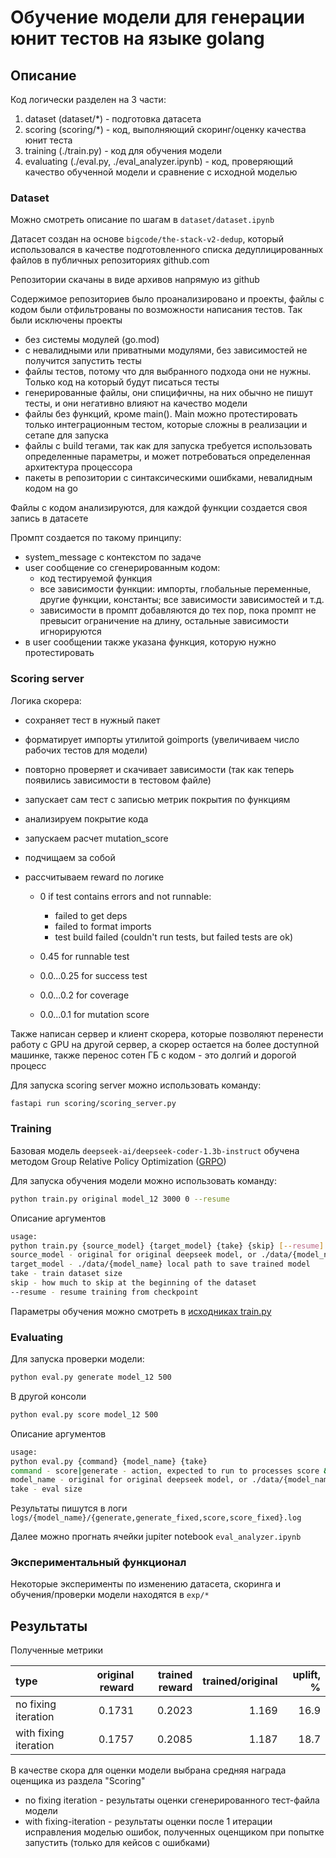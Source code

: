 # Обучение модели для генерации юнит тестов на языке golang

## Описание

Код логически разделен на 3 части:
1. dataset (dataset/*) - подготовка датасета
2. scoring (scoring/*) - код, выполняющий скоринг/оценку качества юнит теста
3. training (./train.py) - код для обучения модели
4. evaluating (./eval.py, ./eval_analyzer.ipynb) - код, проверяющий качество обученной модели и сравнение с исходной моделью

### Dataset

Можно смотреть описание по шагам в `dataset/dataset.ipynb`

Датасет создан на основе `bigcode/the-stack-v2-dedup`, который использовался в качестве подготовленного списка дедуплицированных файлов в публичных репозиториях github.com

Репозитории скачаны в виде архивов напрямую из github

Содержимое репозиториев было проанализировано и проекты, файлы с кодом были отфильтрованы по возможности написания тестов.
Так были исключены проекты
- без системы модулей (go.mod)
- с невалидными или приватными модулями, без зависимостей не получится запустить тесты
- файлы тестов, потому что для выбранного подхода они не нужны. Только код на который будут писаться тесты
- генерированные файлы, они спицифичны, на них обычно не пишут тесты, и они негативно влияют на качество модели
- файлы без функций, кроме main(). Main можно протестировать только интеграционным тестом, которые сложны в реализации и сетапе для запуска
- файлы с build тегами, так как для запуска требуется использовать определенные параметры, и может потребоваться определенная архитектура процессора
- пакеты в репозитории с синтаксическими ошибками, невалидным кодом на go

Файлы с кодом анализируются, для каждой функции создается своя запись в датасете

Промпт создается по такому принципу:
- system_message с контекстом по задаче
- user сообщение со сгенерированным кодом:
  - код тестируемой функция
  - все зависимости функции: импорты, глобальные переменные, другие функции, константы; все зависимости зависимостей и т.д.
  - зависимости в промпт добавляются до тех пор, пока промпт не превысит ограничение на длину, остальные зависимости игнорируются
- в user сообщении также указана функция, которую нужно протестировать

### Scoring server

Логика скорера:
- сохраняет тест в нужный пакет
- форматирует импорты утилитой goimports (увеличиваем число рабочих тестов для модели)
- повторно проверяет и скачивает зависимости (так как теперь появились зависимости в тестовом файле)
- запускает сам тест с записью метрик покрытия по функциям
- анализируем покрытие кода
- запускаем расчет mutation_score
- подчищаем за собой
- рассчитываем reward по логике

    - 0 if test contains errors and not runnable:
        - failed to get deps
        - failed to format imports
        - test build failed (couldn't run tests, but failed tests are ok)

    - 0.45 for runnable test
    - 0.0...0.25 for success test
    - 0.0...0.2 for coverage
    - 0.0...0.1 for mutation score

Также написан сервер и клиент скорера, которые позволяют перенести работу с GPU на другой сервер, а скорер остается на более доступной машинке, также перенос сотен ГБ с кодом - это долгий и дорогой процесс

Для запуска scoring server можно использовать команду:
```bash
fastapi run scoring/scoring_server.py
```

### Training

Базовая модель `deepseek-ai/deepseek-coder-1.3b-instruct` обучена методом Group Relative Policy Optimization ([GRPO](https://huggingface.co/docs/trl/main/grpo_trainer))

Для запуска обучения модели можно использовать команду:
```bash
python train.py original model_12 3000 0 --resume
```

Описание аргументов
```bash
usage:
python train.py {source_model} {target_model} {take} {skip} [--resume]
source_model - original for original deepseek model, or ./data/{model_name} local model path
target_model - ./data/{model_name} local path to save trained model
take - train dataset size
skip - how much to skip at the beginning of the dataset
--resume - resume training from checkpoint
```

Параметры обучения можно смотреть в [исходниках train.py](./train.py)

### Evaluating

Для запуска проверки модели:
```bash
python eval.py generate model_12 500
```
В другой консоли
```bash
python eval.py score model_12 500
```

Описание аргументов
```bash
usage:
python eval.py {command} {model_name} {take}
command - score|generate - action, expected to run to processes score & generate in parallel
model_name - original for original deepseek model, or ./data/{model_name} local model path
take - eval size
```

Результаты пишутся в логи `logs/{model_name}/{generate,generate_fixed,score,score_fixed}.log`

Далее можно прогнать ячейки jupiter notebook `eval_analyzer.ipynb`

### Экспериментальный функционал

Некоторые эксперименты по изменению датасета, скоринга и обучения/проверки модели находятся в `exp/*`

## Результаты

Полученные метрики

| type                  |   original reward |   trained reward |   trained/original |   uplift, % |
|:----------------------|------------------:|-----------------:|-------------------:|------------:|
| no fixing iteration   |            0.1731 |           0.2023 |              1.169 |        16.9 |
| with fixing iteration |            0.1757 |           0.2085 |              1.187 |        18.7 |

В качестве скора для оценки модели выбрана средняя награда оценщика из раздела "Scoring"

- no fixing iteration - результаты оценки сгенерированного тест-файла модели
- with fixing-iteration - результаты оценки после 1 итерации исправления моделью ошибок, полученных оценщиком при попытке запустить (только для кейсов с ошибками)